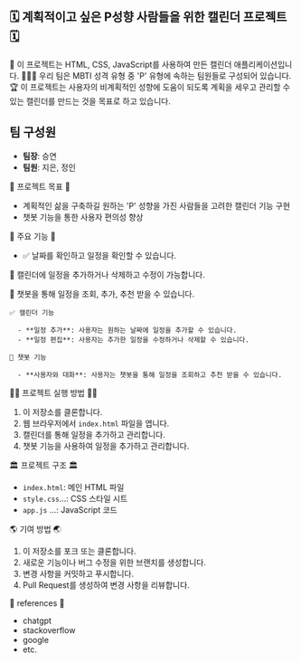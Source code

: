 ## 🗓️ 계획적이고 싶은 P성향 사람들을 위한 캘린더 프로젝트 🗓️

🤗 이 프로젝트는 HTML, CSS, JavaScript를 사용하여 만든 캘린더 애플리케이션입니다. 
🧑‍🤝‍🧑 우리 팀은 MBTI 성격 유형 중 'P' 유형에 속하는 팀원들로 구성되어 있습니다. 
🏆 이 프로젝트는 사용자의 비계획적인 성향에 도움이 되도록 계획을 세우고 관리할 수 있는 캘린더를 만드는 것을 목표로 하고 있습니다.

## 팀 구성원

- **팀장**: 승연
- **팀원**: 지은, 정인

🥅 프로젝트 목표 🥅

- 계획적인 삶을 구축하길 원하는 'P' 성향을 가진 사람들을 고려한 캘린더 기능 구현
- 챗봇 기능을 통한 사용자 편의성 향상

  
📆 주요 기능 📆

  - ✅ 날짜를 확인하고 일정을 확인할 수 있습니다. 
  
  📌 캘린더에 일정을 추가하거나 삭제하고 수정이 가능합니다.
  
  🥸 챗봇을 통해 일정을 조회, 추가, 추천 받을 수 있습니다.

    ✅ 캘린더 기능
    
      - **일정 추가**: 사용자는 원하는 날짜에 일정을 추가할 수 있습니다.
      - **일정 편집**: 사용자는 추가한 일정을 수정하거나 삭제할 수 있습니다.
    
    🥸 챗봇 기능
    
      - **사용자와 대화**: 사용자는 챗봇을 통해 일정을 조회하고 추천 받을 수 있습니다.


👩‍💻 프로젝트 실행 방법 🧑‍💻

  1. 이 저장소를 클론합니다.
  2. 웹 브라우저에서 `index.html` 파일을 엽니다.
  3. 캘린더를 통해 일정을 추가하고 관리합니다.
  4. 챗봇 기능을 사용하여 일정을 추가하고 관리합니다.


🏛️ 프로젝트 구조 🏛️

  - `index.html`: 메인 HTML 파일
  - `style.css`...: CSS 스타일 시트
  - `app.js` ...: JavaScript 코드


🌎 기여 방법 🌏

  1. 이 저장소를 포크 또는 클론합니다.
  2. 새로운 기능이나 버그 수정을 위한 브랜치를 생성합니다.
  3. 변경 사항을 커밋하고 푸시합니다.
  4. Pull Request를 생성하여 변경 사항을 리뷰합니다.

📜 references 📜
  - chatgpt
  - stackoverflow
  - google
  - etc.

